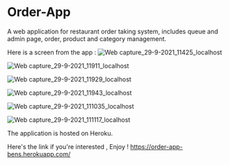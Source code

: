 # Order-App
A web application for restaurant order taking system, includes queue and admin page, order, product and category management.

Here is a screen from the app :
![Web capture_29-9-2021_11425_localhost](https://user-images.githubusercontent.com/34404031/135249258-c4b19554-2252-4413-881c-4a815146a13e.jpeg)

![Web capture_29-9-2021_11911_localhost](https://user-images.githubusercontent.com/34404031/135249298-7e967198-6311-434d-87e2-4c627939e7f6.jpeg)

![Web capture_29-9-2021_11929_localhost](https://user-images.githubusercontent.com/34404031/135249350-46b4af69-f668-4ab6-a225-7fc630c007b5.jpeg)

![Web capture_29-9-2021_11943_localhost](https://user-images.githubusercontent.com/34404031/135249393-da7c3626-55a7-4658-8e56-3eea658f144d.jpeg)

![Web capture_29-9-2021_111035_localhost](https://user-images.githubusercontent.com/34404031/135249434-439e4dfc-338e-4119-8041-28a16ced64c1.jpeg)

![Web capture_29-9-2021_111117_localhost](https://user-images.githubusercontent.com/34404031/135249461-b3a42b79-4acf-4cb4-944f-dfd4db570850.jpeg)

The application is hosted on Heroku.

Here's the link if you're interested , Enjoy !
https://order-app-bens.herokuapp.com/
